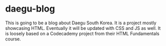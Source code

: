 # daegu-blog

This is going to be a blog about Daegu South Korea. It is a project mostly showcasing HTML. Eventually it will be updated with CSS and JS as well. It is loosely based on a Codecademy project from their HTML Fundamentals course. 

